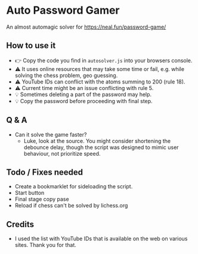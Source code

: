# Auto Password Gamer
An almost automagic solver for https://neal.fun/password-game/ 

## How to use it
- 👉 Copy the code you find in ```autosolver.js``` into your browsers console.
- ⚠️ It uses online resources that may take some time or fail, e.g. while solving the chess problem, geo guessing.
- ⚠️ YouTube IDs can conflict with the atoms summing to 200 (rule 18).
- ⚠️ Current time might be an issue conflicting with rule 5.
- 💡 Sometimes deleting a part of the password may help.
- 💡 Copy the password before proceeding with final step.

## Q & A
- Can it solve the game faster?
    - Luke, look at the source. You might consider shortening the debounce delay, though the script was designed to mimic user behaviour, not prioritize speed.


## Todo / Fixes needed
- Create a bookmarklet for sideloading the script.
- Start button
- Final stage copy pase
- Reload if chess can't be solved by lichess.org

## Credits
- I used the list with YouTube IDs that is available on the web on various sites. Thank you for that.
